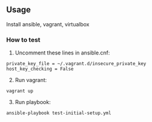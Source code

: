 ## Usage

Install ansible, vagrant, virtualbox

### How to test

1. Uncomment these lines in ansible.cnf:
```
private_key_file = ~/.vagrant.d/insecure_private_key
host_key_checking = False
```

2. Run vagrant:
```
vagrant up
```

3. Run playbook:

```
ansible-playbook test-initial-setup.yml
```
